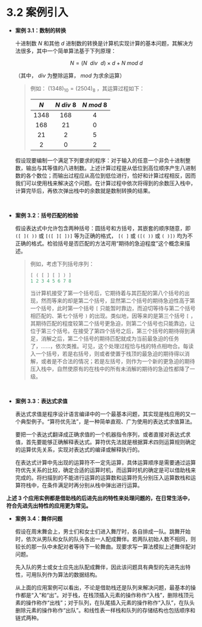 # 3.2 案例引入

- **案例 3.1：数制的转换**

  十进制数 $N$ 和其他 $d$ 进制数的转换是计算机实现计算的基本问题，其解决方法很多，其中一个简单算法基于下列原理：

  $$N = (N\ \ div\ \ d) × d + N\ mod\ d$$

  （其中， $div$ 为整除运算， $mod$ 为求余运算）

  > 例如： $(1348)_{10} = (2504)_8$ ，其运算过程如下：
  >
  > |   $N$  | $N\ div\ 8$ | $N\ mod\ 8$ |
  > |:------:|:-----------:|:-----------:|
  > | $1348$ |    $168$    |     $4$     |
  > |  $168$ |     $21$    |     $0$     |
  > |  $21$  |     $2$     |     $5$     |
  > |   $2$  |     $0$     |     $2$     |

  假设现要编制一个满足下列要求的程序：对于输入的任意一个非负十进制整数，输出与其等值的八进制数。上述计算过程是从低位到高位顺序产生八进制数的各个数位；而输出过程应从高位到低位进行，恰好和计算过程相反，因而我们可以使用栈来解决这个问题。在计算过程中依次将得到的余数压入栈中，计算完毕后，再依次弹出栈中的余数就是数制转换的结果。

<br>

- **案例 3.2：括号匹配的检验**

  假设表达式中允许包含两种括号：圆括号和方括号，其嵌套的顺序随意，即 `([ ]( ))` 或 `[([ ][ ])]` 等为正确的格式， `[( ]` 或 `([( ))` 或 `( )])` 均为不正确的格式。检验括号是否匹配的方法可用“期待的急迫程度”这个概念来描述。

  > 例如，考虑下列括号序列：
  > ```cpp
  > [ ( [ ] [ ] ) ]
  > 1 2 3 4 5 6 7 8
  > ```
  >
  > 当计算机接受了第一个括号后，它期待着与其匹配的第八个括号的出现，然而等来的却是第二个括号，显然第二个括号的期待急迫性高于第一个括号，此时第一个括号 `[` 只能暂时靠边，而迫切等待与第二个括号相匹配的、第七个括号 `)` 的出现。类似地，因等来的是第三个括号 `[` ，其期待匹配的程度较第二个括号更急迫，则第二个括号也只能靠边，让位于第三个括号。在接受了第四个括号之后，第三个括号的期待得到满足，消解之后，第二个括号的期待匹配就成为当前最急迫的任务了，……，依次类推。可见，这个处理过程恰与栈的特点相吻合。每读入一个括号，若是右括号，则或者使置于栈顶的最急迫的期待得以消解，或者是不合法的情况；若是左括号，则作为一个新的更急迫的期待压入栈中，自然使原有的在栈中的所有未消解的期待的急迫性都降了一级。

<br>

- **案例 3.3：表达式求值**

  表达式求值是程序设计语言编译中的一个最基本问题，其实现是栈应用的又一个典型例子。“算符优先法”，是一种简单直观、广为使用的表达式求值算法。

  要把一个表达式翻译成正确求值的一个机器指令序列，或者直接对表达式求值，首先要能够正确解释表达式。算符优先法就是根据算术四则运算规则确定的运算优先关系，实现对表达式的编译或解释执行的。

  在表达式计算中先出现的运算符不一定先运算，具体运算顺序是需要通过运算符优先关系的比较，确定合适的运算时机，而运算时机的确定是可以借助栈来完成的。将扫描到的不能进行运算的运算数和运算符先分别压入运算数栈和运算符栈中，在条件满足时再分别从栈中弹出进行运算。

**上述 3 个应用实例都是借助栈的后进先出的特性来处理问题的，在日常生活中，符合先进先出特性的应用更为常见。**

- **案例 3.4：舞伴问题**

  假设在周末舞会上，男士们和女士们进入舞厅时，各自排成一队。跳舞开始时，依次从男队和女队的队头各出一人配成舞伴。若两队初始人数不相同，则较长的那一队中未配对者等待下一轮舞曲。现要求写一算法模拟上述舞伴配对问题。

  先入队的男士或女士应先出队配成舞伴，因此该问题具有典型的先进先出特性，可用队列作为算法的数据结构。

  从上面的应用案例可以看出，不论是借助栈还是队列来解决问题，最基本的操作都是“入”和“出”。对于栈，在栈顶插入元素的操作称作“入栈”，删除栈顶元素的操作称作“出栈”；对于队列，在队尾插入元素的操作称作“入队”，在队头删除元素的操作称作“出队”。和线性表一样栈和队列的存储结构也包括顺序和链式两种。

